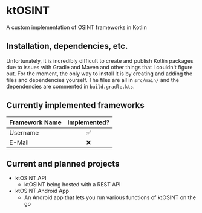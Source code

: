# ktOSINT
A custom implementation of OSINT frameworks in Kotlin

## Installation, dependencies, etc.
Unfortunately, it is incredibly difficult to create and publish Kotlin packages due to issues with Gradle and Maven and other things that I couldn't figure out. For the moment, the only way to install it is by creating and adding the files and dependencies yourself. The files are all in `src/main/` and the dependencies are commented in `build.gradle.kts`.

## Currently implemented frameworks
|Framework Name|Implemented?|
|:---|:----:|
|Username|✅|
|E-Mail|❌|

## Current and planned projects
- ktOSINT API
  - ktOSINT being hosted with a REST API
- ktOSINT Android App
  - An Android app that lets you run various functions of ktOSINT on the go

